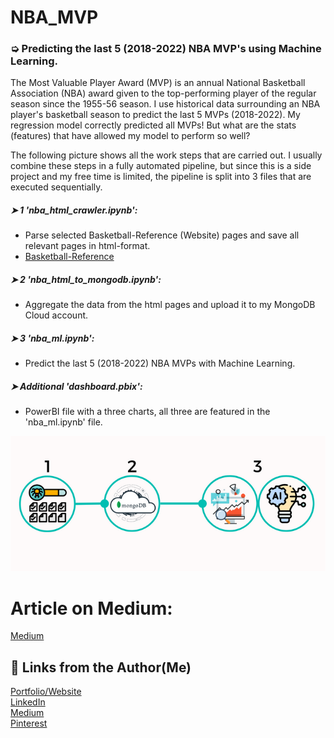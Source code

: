 # NBA_MVP
### ➭ Predicting the last 5 (2018-2022) NBA MVP's using Machine Learning. 

The Most Valuable Player Award (MVP) is an annual National Basketball Association (NBA) award given to the top-performing player of the regular season since the 1955-56 season. I use historical data surrounding an NBA player's basketball season to predict the last 5 MVPs (2018-2022).
My regression model correctly predicted all MVPs!
But what are the stats (features) that have allowed my model to perform so well?

The following picture shows all the work steps that are carried out. I usually combine these steps in a fully automated pipeline, but since this is a side project and my free time is limited, the pipeline is split into 3 files that are executed sequentially.

##### ➤ 1 'nba_html_crawler.ipynb':
- Parse selected Basketball-Reference (Website) pages and save all relevant pages in html-format. 
- [Basketball-Reference](https://www.basketball-reference.com/)

##### ➤ 2 'nba_html_to_mongodb.ipynb':
- Aggregate the data from the html pages and upload it to my MongoDB Cloud account.

##### ➤ 3 'nba_ml.ipynb':
- Predict the last 5 (2018-2022) NBA MVPs with Machine Learning.

##### ➤ Additional 'dashboard.pbix': 
- PowerBI file with a three charts, all three are featured in the 'nba_ml.ipynb' file. 

![](pngs/pipeline.png)


# Article on Medium: 
[Medium](https://medium.com/@thejk/i-will-predict-the-2023-nba-mvp-using-machine-learning-8e7ed688b0d3?source=friends_link&sk=a04c6e064a291493da6a01409449bcdd)<br/>

## 🔗 Links from the Author(Me)
[Portfolio/Website](https://thejk.de/)<br/>
[LinkedIn](https://www.linkedin.com/in/jk05/)<br/>
[Medium](https://medium.com/@thejk)<br/>
[Pinterest](https://www.pinterest.de/thejk_real/)
